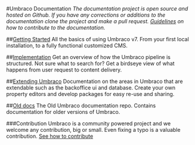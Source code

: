 #Umbraco Documentation
*The documentation project is open source and hosted on Github. If you have any corrections or additions to the documentation clone the project and make a pull request. [Guidelines](https://github.com/umbraco/Umbraco4Docs) on how to contribute to the documentation.*

##[Getting Started](Getting-Started/)
All the basics of using Umbraco v7. From your first local installation, to a fully functional customized CMS.

##[Implementation](Implementation/)
Get an overview of how the Umbraco pipeline is structured. Not sure what to search for? Get a birdseye view of what happens from user request to content delivery.

##[Extending Umbraco](Extending/)
Documentation on the areas in Umbraco that are extendable such as the backoffice ui and database. Create your own property editors and develop packages for easy re-use and sharing.

##[Old docs](Old-Docs/)
The Old Umbraco documentation repo. Contains documentation for older versions of Umbraco.

###Contribution
Umbraco is a community powered project and we welcome any contribution, big or small. Even fixing a typo is a valuable contribution.
[See how to contribute](https://github.com/umbraco/Umbraco4Docs)